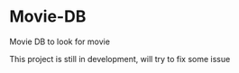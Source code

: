 # Movie-DB

Movie DB to look for movie

This project is still in development, will try to fix some issue
